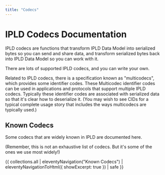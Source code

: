 ```yaml
---
title: "Codecs"
---
```


IPLD Codecs Documentation
=========================

IPLD codecs are functions that transform IPLD Data Model into serialized bytes so you can send and share data,
and transform serialized bytes back into IPLD Data Model so you can work with it.

There are lots of supported IPLD codecs, and you can write your own.

Related to IPLD codecs, there is a specification known as "multicodecs", which provides some identifier codes.
These Multicodec identifier codes can be used in applications and protocols that support multiple IPLD codecs.
Typically these identifier codes are associated with serialized data so that it's clear how to deserialize it.
(You may wish to see CIDs for a typical complete usage story that includes the ways multicodecs are typically used.)

Known Codecs
------------

Some codecs that are widely known in IPLD are documented here.

(Remember, this is not an exhaustive list of codecs.  But it's some of the ones we use most widely!)

{{ collections.all | eleventyNavigation("Known Codecs") | eleventyNavigationToHtml({ showExcerpt: true }) | safe }}
